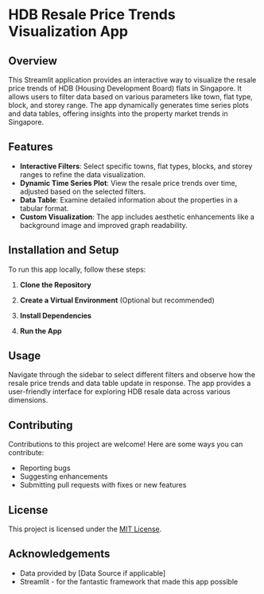 # HDB Resale Price Trends Visualization App

## Overview
This Streamlit application provides an interactive way to visualize the resale price trends of HDB (Housing Development Board) flats in Singapore. It allows users to filter data based on various parameters like town, flat type, block, and storey range. The app dynamically generates time series plots and data tables, offering insights into the property market trends in Singapore.

## Features
- **Interactive Filters**: Select specific towns, flat types, blocks, and storey ranges to refine the data visualization.
- **Dynamic Time Series Plot**: View the resale price trends over time, adjusted based on the selected filters.
- **Data Table**: Examine detailed information about the properties in a tabular format.
- **Custom Visualization**: The app includes aesthetic enhancements like a background image and improved graph readability.

## Installation and Setup
To run this app locally, follow these steps:

1. **Clone the Repository**

2. **Create a Virtual Environment** (Optional but recommended)

3. **Install Dependencies**

4. **Run the App**

## Usage
Navigate through the sidebar to select different filters and observe how the resale price trends and data table update in response. The app provides a user-friendly interface for exploring HDB resale data across various dimensions.

## Contributing
Contributions to this project are welcome! Here are some ways you can contribute:
- Reporting bugs
- Suggesting enhancements
- Submitting pull requests with fixes or new features

## License
This project is licensed under the [MIT License](LICENSE).

## Acknowledgements
- Data provided by [Data Source if applicable]
- Streamlit - for the fantastic framework that made this app possible
